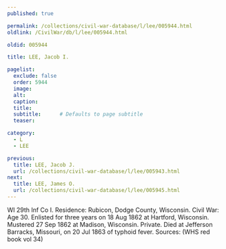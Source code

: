 ```yaml
---
published: true

permalink: /collections/civil-war-database/l/lee/005944.html
oldlink: /CivilWar/db/l/lee/005944.html

oldid: 005944

title: LEE, Jacob I.

pagelist:
  exclude: false
  order: 5944
  image: 
  alt:
  caption:
  title:
  subtitle:      # Defaults to page subtitle
  teaser:

category: 
  - L 
  - LEE

previous:
  title: LEE, Jacob J.
  url: /collections/civil-war-database/l/lee/005943.html  
next:
  title: LEE, James O.
  url: /collections/civil-war-database/l/lee/005945.html   
---
```

WI 29th Inf Co I. Residence: Rubicon, Dodge County, Wisconsin. Civil War: Age 30. Enlisted for three years on 18 Aug 1862 at Hartford, Wisconsin. Mustered 27 Sep 1862 at Madison, Wisconsin. Private. Died at Jefferson Barracks, Missouri, on 20 Jul 1863 of typhoid fever. Sources: (WHS red book vol 34)